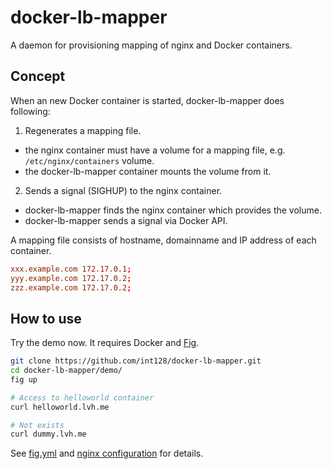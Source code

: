 docker-lb-mapper
================

A daemon for provisioning mapping of nginx and Docker containers.


Concept
-------

When an new Docker container is started, docker-lb-mapper does following:

1. Regenerates a mapping file.
  * the nginx container must have a volume for a mapping file, e.g. `/etc/nginx/containers` volume.
  * the docker-lb-mapper container mounts the volume from it.
2. Sends a signal (SIGHUP) to the nginx container.
  * docker-lb-mapper finds the nginx container which provides the volume.
  * docker-lb-mapper sends a signal via Docker API.

A mapping file consists of hostname, domainname and IP address of each container.

```conf
xxx.example.com 172.17.0.1;
yyy.example.com 172.17.0.2;
zzz.example.com 172.17.0.2;
```


How to use
----------

Try the demo now.
It requires Docker and [Fig](http://www.fig.sh).

```sh
git clone https://github.com/int128/docker-lb-mapper.git
cd docker-lb-mapper/demo/
fig up

# Access to helloworld container
curl helloworld.lvh.me

# Not exists
curl dummy.lvh.me
```

See [fig.yml](demo/fig.yml) and [nginx configuration](demo/sites-enabled/vhosts.conf) for details.

